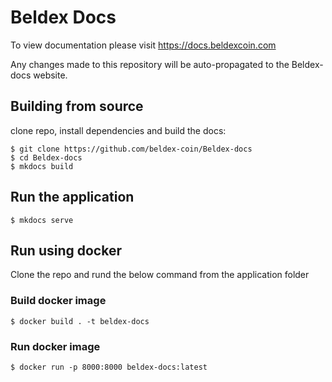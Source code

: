 # Beldex Docs
To view documentation please visit https://docs.beldexcoin.com

Any changes made to this repository will be auto-propagated to the Beldex-docs website.

## Building from source

clone repo, install dependencies and build the docs:
``` 
$ git clone https://github.com/beldex-coin/Beldex-docs
$ cd Beldex-docs
$ mkdocs build
```



## Run the application

```
$ mkdocs serve
```
    
## Run using docker

Clone the repo and rund the below command from the application folder

### Build docker image
```
$ docker build . -t beldex-docs
```

### Run docker image
```
$ docker run -p 8000:8000 beldex-docs:latest
```
